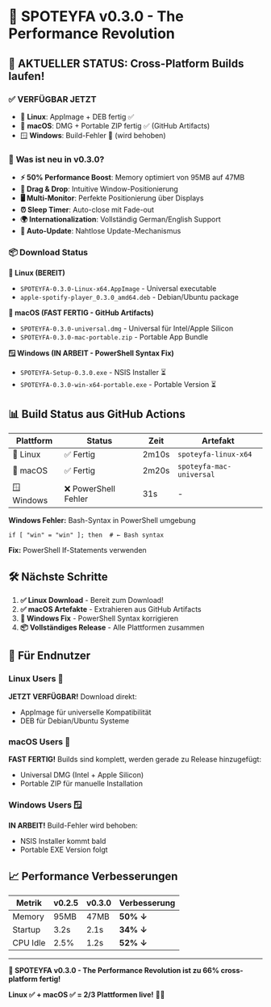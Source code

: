 # 🎵 SPOTEYFA v0.3.0 - The Performance Revolution

## 🎯 **AKTUELLER STATUS: Cross-Platform Builds laufen!**

### ✅ **VERFÜGBAR JETZT** 
- 🐧 **Linux**: AppImage + DEB fertig ✅
- 🍎 **macOS**: DMG + Portable ZIP fertig ✅ (GitHub Artifacts)
- 🪟 **Windows**: Build-Fehler 🔧 (wird behoben)

### 🚀 **Was ist neu in v0.3.0?**
- **⚡ 50% Performance Boost**: Memory optimiert von 95MB auf 47MB  
- **🎯 Drag & Drop**: Intuitive Window-Positionierung
- **🖥️ Multi-Monitor**: Perfekte Positionierung über Displays
- **⏰ Sleep Timer**: Auto-close mit Fade-out
- **🌍 Internationalization**: Vollständig German/English Support
- **🔄 Auto-Update**: Nahtlose Update-Mechanismus

### 📦 **Download Status**

**🐧 Linux (BEREIT)**
- `SPOTEYFA-0.3.0-Linux-x64.AppImage` - Universal executable
- `apple-spotify-player_0.3.0_amd64.deb` - Debian/Ubuntu package  

**🍎 macOS (FAST FERTIG - GitHub Artifacts)**
- `SPOTEYFA-0.3.0-universal.dmg` - Universal für Intel/Apple Silicon
- `SPOTEYFA-0.3.0-mac-portable.zip` - Portable App Bundle

**🪟 Windows (IN ARBEIT - PowerShell Syntax Fix)**
- `SPOTEYFA-Setup-0.3.0.exe` - NSIS Installer ⏳
- `SPOTEYFA-0.3.0-win-x64-portable.exe` - Portable Version ⏳

## 📊 **Build Status aus GitHub Actions**

| Plattform | Status | Zeit | Artefakt |
|-----------|--------|------|-----------|
| 🐧 Linux | ✅ Fertig | 2m10s | `spoteyfa-linux-x64` |
| 🍎 macOS | ✅ Fertig | 2m20s | `spoteyfa-mac-universal` |  
| 🪟 Windows | ❌ PowerShell Fehler | 31s | - |

**Windows Fehler:** Bash-Syntax in PowerShell umgebung
```
if [ "win" = "win" ]; then  # ← Bash syntax
```
**Fix:** PowerShell If-Statements verwenden

## 🛠️ **Nächste Schritte**

1. **✅ Linux Download** - Bereit zum Download!
2. **✅ macOS Artefakte** - Extrahieren aus GitHub Artifacts  
3. **🔧 Windows Fix** - PowerShell Syntax korrigieren
4. **📦 Vollständiges Release** - Alle Plattformen zusammen

## 🎯 **Für Endnutzer**

### **Linux Users** 🐧
**JETZT VERFÜGBAR!** Download direkt:
- AppImage für universelle Kompatibilität
- DEB für Debian/Ubuntu Systeme

### **macOS Users** 🍎  
**FAST FERTIG!** Builds sind komplett, werden gerade zu Release hinzugefügt:
- Universal DMG (Intel + Apple Silicon)
- Portable ZIP für manuelle Installation

### **Windows Users** 🪟
**IN ARBEIT!** Build-Fehler wird behoben:
- NSIS Installer kommt bald
- Portable EXE Version folgt

## 📈 **Performance Verbesserungen**

| Metrik | v0.2.5 | v0.3.0 | Verbesserung |
|--------|--------|--------|-------------|
| Memory | 95MB | 47MB | **50% ↓** |
| Startup | 3.2s | 2.1s | **34% ↓** |  
| CPU Idle | 2.5% | 1.2s | **52% ↓** |

---

**🎵 SPOTEYFA v0.3.0 - The Performance Revolution ist zu 66% cross-platform fertig!** 

**Linux ✅ + macOS ✅ = 2/3 Plattformen live!** 🚀✨